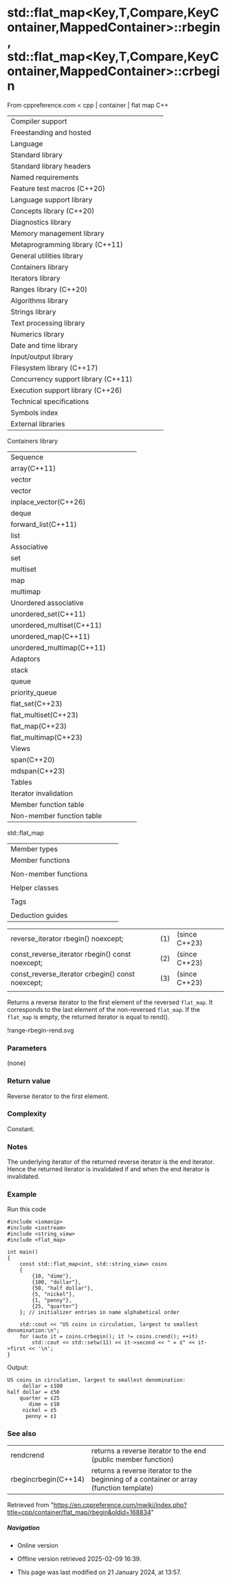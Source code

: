 # std::flat_map<Key,T,Compare,KeyContainer,MappedContainer>::rbegin, std::flat_map<Key,T,Compare,KeyContainer,MappedContainer>::crbegin

From cppreference.com
< cpp‎ | container‎ | flat map
C++

|  |  |  |  |  |
| --- | --- | --- | --- | --- |
| Compiler support | | | | |
| Freestanding and hosted | | | | |
| Language | | | | |
| Standard library | | | | |
| Standard library headers | | | | |
| Named requirements | | | | |
| Feature test macros (C++20) | | | | |
| Language support library | | | | |
| Concepts library (C++20) | | | | |
| Diagnostics library | | | | |
| Memory management library | | | | |
| Metaprogramming library (C++11) | | | | |
| General utilities library | | | | |
| Containers library | | | | |
| Iterators library | | | | |
| Ranges library (C++20) | | | | |
| Algorithms library | | | | |
| Strings library | | | | |
| Text processing library | | | | |
| Numerics library | | | | |
| Date and time library | | | | |
| Input/output library | | | | |
| Filesystem library (C++17) | | | | |
| Concurrency support library (C++11) | | | | |
| Execution support library (C++26) | | | | |
| Technical specifications | | | | |
| Symbols index | | | | |
| External libraries | | | | |

Containers library

|  |  |  |  |  |
| --- | --- | --- | --- | --- |
| Sequence | | | | |
| array(C++11) | | | | |
| vector | | | | |
| vector<bool> | | | | |
| inplace_vector(C++26) | | | | |
| deque | | | | |
| forward_list(C++11) | | | | |
| list | | | | |
| Associative | | | | |
| set | | | | |
| multiset | | | | |
| map | | | | |
| multimap | | | | |
| Unordered associative | | | | |
| unordered_set(C++11) | | | | |
| unordered_multiset(C++11) | | | | |
| unordered_map(C++11) | | | | |
| unordered_multimap(C++11) | | | | |
| Adaptors | | | | |
| stack | | | | |
| queue | | | | |
| priority_queue | | | | |
| flat_set(C++23) | | | | |
| flat_multiset(C++23) | | | | |
| flat_map(C++23) | | | | |
| flat_multimap(C++23) | | | | |
| Views | | | | |
| span(C++20) | | | | |
| mdspan(C++23) | | | | |
| Tables | | | | |
| Iterator invalidation | | | | |
| Member function table | | | | |
| Non-member function table | | | | |

std::flat_map

|  |  |  |  |  |
| --- | --- | --- | --- | --- |
| Member types | | | | |
| Member functions | | | | |
| |  |  |  |  |  |  |  |  |  |  |  |  |  |  |  |  |  |  |  |  |  |  |  |  |  |  |  |  |  |  |  |  |  |  |  |  |  |  |  |  |  |  |  |  |  |  |  |  |  |  |  |  |  |  |  |  |  |  |  |  |  |  |  |  |  |  |  |  |  |  |  |  |  |  |  |  |  |  |  |  |  |  |  |  |  |  |  |  |  |  |  |  |  |  |  |  |  |  |  |  |  |  |  |  |  |  |  |  |  |  |  |  |  |  |  |  |  |  |  |  |  |  |  |  |  |  |  |  |  |  |  |  |  |  |  |  |  |  |  |  |  |  |  |  |  |  |  |  |  |  |  |  |  |  |  |  |  |  |  |  |  |  |  |  |  |  |  |  |  |  |  |  |  |  |  |  |  |  |  |  |  |  |  |  |  |  |  |  |  |  |  |  | | --- | --- | --- | --- | --- | --- | --- | --- | --- | --- | --- | --- | --- | --- | --- | --- | --- | --- | --- | --- | --- | --- | --- | --- | --- | --- | --- | --- | --- | --- | --- | --- | --- | --- | --- | --- | --- | --- | --- | --- | --- | --- | --- | --- | --- | --- | --- | --- | --- | --- | --- | --- | --- | --- | --- | --- | --- | --- | --- | --- | --- | --- | --- | --- | --- | --- | --- | --- | --- | --- | --- | --- | --- | --- | --- | --- | --- | --- | --- | --- | --- | --- | --- | --- | --- | --- | --- | --- | --- | --- | --- | --- | --- | --- | --- | --- | --- | --- | --- | --- | --- | --- | --- | --- | --- | --- | --- | --- | --- | --- | --- | --- | --- | --- | --- | --- | --- | --- | --- | --- | --- | --- | --- | --- | --- | --- | --- | --- | --- | --- | --- | --- | --- | --- | --- | --- | --- | --- | --- | --- | --- | --- | --- | --- | --- | --- | --- | --- | --- | --- | --- | --- | --- | --- | --- | --- | --- | --- | --- | --- | --- | --- | --- | --- | --- | --- | --- | --- | --- | --- | --- | --- | --- | --- | --- | --- | --- | --- | --- | --- | --- | --- | --- | --- | --- | --- | --- | --- | --- | --- | --- | --- | | |  |  |  |  |  | | --- | --- | --- | --- | --- | | flat_map::flat_map | | | | | | flat_map::operator= | | | | | | Element access | | | | | | flat_map::at | | | | | | [flat_map::operator[]](operator_at.html "cpp/container/flat map/operator at") | | | | | | Iterators | | | | | | flat_map::beginflat_map::cbegin | | | | | | flat_map::endflat_map::cend | | | | | | ****flat_map::rbeginflat_map::crbegin**** | | | | | | flat_map::rendflat_map::crend | | | | | | Lookup | | | | | | flat_map::count | | | | | | flat_map::find | | | | | | flat_map::contains | | | | | | flat_map::equal_range | | | | | | flat_map::lower_bound | | | | | | flat_map::upper_bound | | | | | | |  |  |  |  |  | | --- | --- | --- | --- | --- | | Capacity | | | | | | flat_map::size | | | | | | flat_map::max_size | | | | | | flat_map::empty | | | | | | Modifiers | | | | | | flat_map::clear | | | | | | flat_map::erase | | | | | | flat_map::swap | | | | | | flat_map::emplace | | | | | | flat_map::extract | | | | | | flat_map::replace | | | | | | flat_map::insert | | | | | | flat_map::insert_range | | | | | | flat_map::insert_or_assign | | | | | | flat_map::emplace_hint | | | | | | flat_map::try_emplace | | | | | | Observers | | | | | | flat_map::key_comp | | | | | | flat_map::keys | | | | | | flat_map::value_comp | | | | | | flat_map::values | | | | | | |
| Non-member functions | | | | |
| |  |  |  |  |  |  |  |  |  |  |  |  |  |  |  |  |  | | --- | --- | --- | --- | --- | --- | --- | --- | --- | --- | --- | --- | --- | --- | --- | --- | --- | | |  |  |  |  |  | | --- | --- | --- | --- | --- | | operator==operator<=> | | | | | | |  |  |  |  |  | | --- | --- | --- | --- | --- | | swap(std::flat_map) | | | | | | erase_if(std::flat_map) | | | | | | |
| Helper classes | | | | |
| |  |  |  |  |  |  | | --- | --- | --- | --- | --- | --- | | |  |  |  |  |  | | --- | --- | --- | --- | --- | | uses_allocator<std::flat_map> | | | | | | |
| Tags | | | | |
| |  |  |  |  |  |  |  |  |  |  |  |  | | --- | --- | --- | --- | --- | --- | --- | --- | --- | --- | --- | --- | | |  |  |  |  |  | | --- | --- | --- | --- | --- | | sorted_unique | | | | | | |  |  |  |  |  | | --- | --- | --- | --- | --- | | sorted_unique_t | | | | | | |
| Deduction guides | | | | |

|  |  |  |
| --- | --- | --- |
| reverse_iterator rbegin() noexcept; | (1) | (since C++23) |
| const_reverse_iterator rbegin() const noexcept; | (2) | (since C++23) |
| const_reverse_iterator crbegin() const noexcept; | (3) | (since C++23) |
|  |  |  |

Returns a reverse iterator to the first element of the reversed `flat_map`. It corresponds to the last element of the non-reversed `flat_map`. If the `flat_map` is empty, the returned iterator is equal to rend().

!range-rbegin-rend.svg

### Parameters

(none)

### Return value

Reverse iterator to the first element.

### Complexity

Constant.

### Notes

The underlying iterator of the returned reverse iterator is the end iterator. Hence the returned iterator is invalidated if and when the end iterator is invalidated.

### Example

Run this code

```
#include <iomanip>
#include <iostream>
#include <string_view>
#include <flat_map>
 
int main()
{
    const std::flat_map<int, std::string_view> coins
    {
        {10, "dime"},
        {100, "dollar"},
        {50, "half dollar"},
        {5, "nickel"},
        {1, "penny"},
        {25, "quarter"}
    }; // initializer entries in name alphabetical order
 
    std::cout << "US coins in circulation, largest to smallest denomination:\n";
    for (auto it = coins.crbegin(); it != coins.crend(); ++it)
        std::cout << std::setw(11) << it->second << " = ¢" << it->first << '\n';
}

```

Output:

```
US coins in circulation, largest to smallest denomination:
     dollar = ¢100
half dollar = ¢50
    quarter = ¢25
       dime = ¢10
     nickel = ¢5
      penny = ¢1

```

### See also

|  |  |
| --- | --- |
| rendcrend | returns a reverse iterator to the end   (public member function) |
| rbegincrbegin(C++14) | returns a reverse iterator to the beginning of a container or array   (function template) |

Retrieved from "<https://en.cppreference.com/mwiki/index.php?title=cpp/container/flat_map/rbegin&oldid=168834>"

##### Navigation

- Online version
- Offline version retrieved 2025-02-09 16:39.

- This page was last modified on 21 January 2024, at 13:57.